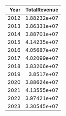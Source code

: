 |   Year |   TotalRevenue |
|-------:|---------------:|
|   2012 |    1.88232e+07 |
|   2013 |    3.86331e+07 |
|   2014 |    3.88701e+07 |
|   2015 |    4.14235e+07 |
|   2016 |    4.05687e+07 |
|   2017 |    4.02099e+07 |
|   2018 |    3.83266e+07 |
|   2019 |    3.8517e+07  |
|   2020 |    3.88624e+07 |
|   2021 |    4.13555e+07 |
|   2022 |    3.97421e+07 |
|   2023 |    3.30545e+07 |